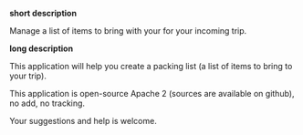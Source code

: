 **short description**

Manage a list of items to bring with your for your incoming trip.

**long description**

This application will help you create a packing list (a list of items to bring to your trip).

This application is open-source Apache 2 (sources are available on github), no add, no tracking.

Your suggestions and help is welcome.